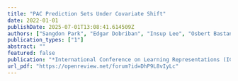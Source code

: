 ```yaml
---
title: "PAC Prediction Sets Under Covariate Shift"
date: 2022-01-01
publishDate: 2025-07-01T13:08:41.614509Z
authors: ["Sangdon Park", "Edgar Dobriban", "Insup Lee", "Osbert Bastani"]
publication_types: ["1"]
abstract: ""
featured: false
publication: "*International Conference on Learning Representations (ICLR)*"
url_pdf: "https://openreview.net/forum?id=DhP9L8vIyLc"
---
```


